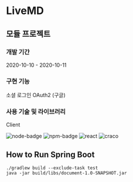 # LiveMD

## 모듈 프로젝트 

### 개발 기간
2020-10-10 - 2020-10-11

### 구현 기능
소셜 로그인 OAuth2 (구글)

### 사용 기술 및 라이브러리
Client 

![node-badge](https://img.shields.io/badge/Node-14.12.0-yellowgreen) ![npm-badge](https://img.shields.io/badge/NPM-6.14.8-brightgreen) ![react](https://img.shields.io/badge/React-library-orange) ![craco](https://img.shields.io/badge/Craco-ConfigurationOverride-yellow)

## How to Run Spring Boot

```
./gradlew build --exclude-task test
java -jar build/libs/document-1.0-SNAPSHOT.jar
```

